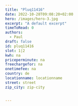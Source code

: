 ```yaml
---
title: "Pluq11416"
date: 2022-10-28T09:08:20+02:00
hero: /images/hero-3.jpg
excerpt: "A default excerpt"
timeToRead: 0
authors:
  - Paul
draft: false
id: pluq11416
slot: 1|2
kwh: na
priceperminute: na
freechargefor: na
onetimefee: na
country: de
locationname: locationname
street: street
zip_city: zip-city


---
```

